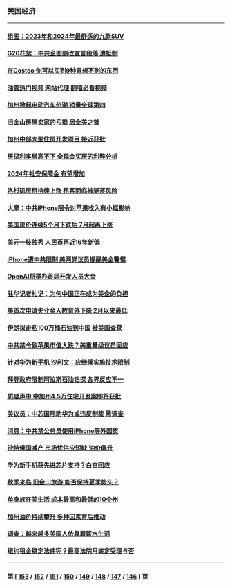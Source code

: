 ### 美国经济
---
#### [组图：2023年和2024年最舒适的九款SUV](../../pages/ncid1078158/n14064487.md?09110845) 
#### [G20花絮：中共企图删改宣言段落 遭抵制](../../pages/ncid1078158/n14070960.md?09110845) 
#### [在Costco 你可以买到9种意想不到的东西](../../pages/ncid1078158/n14066128.md?09110845) 
#### [油管热门视频 网站代理 翻墙必看视频](http://138.2.39.72:81/youtube.html?epic-marker?09110845)
#### [加州掀起电动汽车热潮 销量全球第四](../../pages/ncid1078158/n14070551.md?09110845) 
#### [旧金山房屋卖家的亏损 居全美之首](../../pages/ncid1078158/n14070393.md?09110845) 
#### [加州中部大型住房开发项目 接近获批](../../pages/ncid1078158/n14070389.md?09110845) 
#### [房贷利率居高不下 全现金买房的利弊分析](../../pages/ncid1078158/n14070352.md?09110845) 
#### [2024年社安保障金 有望增加](../../pages/ncid1078158/n14070287.md?09110845) 
#### [洛杉矶房租持续上涨 租客面临被驱逐风险](../../pages/ncid1078158/n14070129.md?09110845) 
#### [大摩：中共iPhone限令对苹果收入有小幅影响](../../pages/ncid1078158/n14069821.md?09110845) 
#### [美国房价连续5个月下跌后 7月起再上涨](../../pages/ncid1078158/n14069904.md?09110845) 
#### [美元一枝独秀 人民币再近16年新低](../../pages/ncid1078158/n14069691.md?09110845) 
#### [iPhone遭中共限制 美两党议员提醒美企警惕](../../pages/ncid1078158/n14069525.md?09110845) 
#### [OpenAI将举办首届开发人员大会](../../pages/ncid1078158/n14069299.md?09110845) 
#### [驻华记者札记：为何中国正在成为美企的负担](../../pages/ncid1078158/n14069113.md?09110845) 
#### [美首次申请失业金人数意外下降 2月以来最低](../../pages/ncid1078158/n14069002.md?09110845) 
#### [伊朗拟走私100万桶石油到中国 被美国查获](../../pages/ncid1078158/n14069092.md?09110845) 
#### [中共禁令致苹果市值大跌？美重量级议员回应](../../pages/ncid1078158/n14069017.md?09110845) 
#### [针对华为新手机 沙利文：应继续实施技术限制](../../pages/ncid1078158/n14068740.md?09110845) 
#### [拜登政府限制阿拉斯石油钻探 各界反应不一](../../pages/ncid1078158/n14068590.md?09110845) 
#### [质疑声中 中加州4.5万住宅开发案即将获批](../../pages/ncid1078158/n14068394.md?09110845) 
#### [美议员：中芯国际助华为或违反制裁 需调查](../../pages/ncid1078158/n14068241.md?09110845) 
#### [消息：中共禁公务员使用iPhone等外国货](../../pages/ncid1078158/n14068221.md?09110845) 
#### [沙特俄国减产 市场忧供应短缺 油价飙升](../../pages/ncid1078158/n14068054.md?09110845) 
#### [华为新手机获先进芯片支持？白宫回应](../../pages/ncid1078158/n14067867.md?09110845) 
#### [秋季来临 旧金山旅游 能否保持夏季势头？](../../pages/ncid1078158/n14067925.md?09110845) 
#### [单身族在美生活 成本最高和最低的10个州](../../pages/ncid1078158/n14067786.md?09110845) 
#### [加州油价持续攀升 多种因素背后推动](../../pages/ncid1078158/n14067772.md?09110845) 
#### [调查：越来越多美国人依靠着薪水生活](../../pages/ncid1078158/n14067361.md?09110845) 
#### [纽约租金稳定法违宪？最高法院月底定受理与否](../../pages/ncid1078158/n14067192.md?09110845) 

---
#### 第 [ [153](./153.md?09110845) / [152](./152.md?09110845) / [151](./151.md?09110845) / [150](./150.md?09110845) / [149](./149.md?09110845) / [148](./148.md?09110845) / [147](./147.md?09110845) / [146](./146.md?09110845) ] 页
